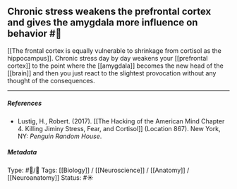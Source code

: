 ## Chronic stress weakens the prefrontal cortex and gives the amygdala more influence on behavior #🧠 

[[The frontal cortex is equally vulnerable to shrinkage from cortisol as the hippocampus]]. Chronic stress day by day weakens your [[prefrontal cortex]] to the point where the [[amygdala]] becomes the new head of the [[brain]] and then you just react to the slightest provocation without any thought of the consequences.

___

##### References

- Lustig, H., Robert. (2017). [[The Hacking of the American Mind Chapter 4. Killing Jiminy Stress, Fear, and Cortisol]] (Location 867). New York, NY: _Penguin Random House_.

##### Metadata

Type: #🔵/🔵 
Tags: [[Biology]] / [[Neuroscience]] / [[Anatomy]] / [[Neuroanatomy]]
Status: #☀️ 